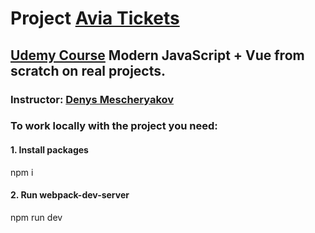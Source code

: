 # Project [Avia Tickets](https://avia-tickets-app-6f191.firebaseapp.com)

## [Udemy Course](https://www.udemy.com/course/modern-javascript-from-beginning/learn/lecture/15806204#overview) Modern JavaScript + Vue from scratch on real projects.

### Instructor: [Denys Mescheryakov](https://www.udemy.com/user/denys-mescheryakov/)

### To work locally with the project you need:

#### 1. Install packages

npm i

#### 2. Run webpack-dev-server

npm run dev
